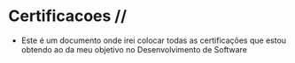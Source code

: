 # Certificacoes // 

* Este é um documento onde irei colocar todas as certificações que estou obtendo ao da meu objetivo no Desenvolvimento de Software
